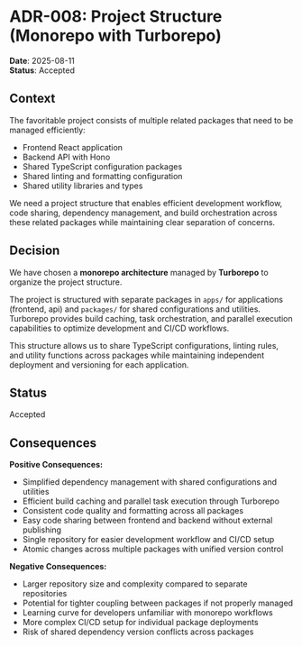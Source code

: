 # ADR-008: Project Structure (Monorepo with Turborepo)

**Date**: 2025-08-11  
**Status**: Accepted  

## Context

The favoritable project consists of multiple related packages that need to be managed efficiently:
- Frontend React application
- Backend API with Hono
- Shared TypeScript configuration packages
- Shared linting and formatting configuration
- Shared utility libraries and types

We need a project structure that enables efficient development workflow, code sharing, dependency management, and build orchestration across these related packages while maintaining clear separation of concerns.

## Decision

We have chosen a **monorepo architecture** managed by **Turborepo** to organize the project structure.

The project is structured with separate packages in `apps/` for applications (frontend, api) and `packages/` for shared configurations and utilities. Turborepo provides build caching, task orchestration, and parallel execution capabilities to optimize development and CI/CD workflows.

This structure allows us to share TypeScript configurations, linting rules, and utility functions across packages while maintaining independent deployment and versioning for each application.

## Status

Accepted

## Consequences

**Positive Consequences:**
- Simplified dependency management with shared configurations and utilities
- Efficient build caching and parallel task execution through Turborepo
- Consistent code quality and formatting across all packages
- Easy code sharing between frontend and backend without external publishing
- Single repository for easier development workflow and CI/CD setup
- Atomic changes across multiple packages with unified version control

**Negative Consequences:**
- Larger repository size and complexity compared to separate repositories
- Potential for tighter coupling between packages if not properly managed
- Learning curve for developers unfamiliar with monorepo workflows
- More complex CI/CD setup for individual package deployments
- Risk of shared dependency version conflicts across packages